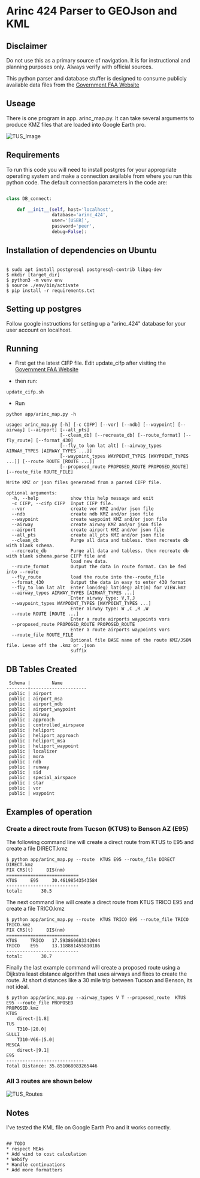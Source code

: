 # Arinc 424 Parser to GEOJson and KML

## Disclaimer

Do not use this as a primary source of navigation. It is for instructional and planning purposes only. Always verify with official sources.

This python parser and database stuffer is designed to consume publicly
available data files from the [Government FAA Website](https://www.faa.gov/air_traffic/flight_info/aeronav/digital_products/cifp/download/)

## Useage

There is one program in app. arinc_map.py. It can take several arguments to produce KMZ files that are loaded into Google Earth pro.

![TUS_Image](img/TUS_nav.png?raw=true)

## Requirements

To run this code you will need to install postgres for your appropriate operating system and make a connection available from where you run this python code. The default connection parameters in the code are:

``` Python

class DB_connect:

    def __init__(self, host='localhost',
                 database='arinc_424',
                 user='[USER]',
                 password='peer',
                 debug=False):
```

## Installation of dependencies on Ubuntu

```

$ sudo apt install postgresql postgresql-contrib libpq-dev
$ mkdir [target_dir]
$ python3 -m venv env
$ source ./env/bin/activate
$ pip install -r requirements.txt

```
## Setting up postgres

Follow google instructions for setting up a "arinc_424" database for your user account on localhost.

## Running

* First get the latest CIFP file. Edit update_cifp after visiting the [Government FAA Website](https://www.faa.gov/air_traffic/flight_info/aeronav/digital_products/cifp/download/)

* then run:

```
update_cifp.sh
```

* Run
```
python app/arinc_map.py -h

```
```
usage: arinc_map.py [-h] [-c CIFP] [--vor] [--ndb] [--waypoint] [--airway] [--airport] [--all_pts]
                    [--clean_db] [--recreate_db] [--route_format] [--fly_route] [--format_430]
                    [--fly_to lon lat alt] [--airway_types AIRWAY_TYPES [AIRWAY_TYPES ...]]
                    [--waypoint_types WAYPOINT_TYPES [WAYPOINT_TYPES ...]] [--route ROUTE [ROUTE ...]]
                    [--proposed_route PROPOSED_ROUTE PROPOSED_ROUTE] [--route_file ROUTE_FILE]

Write KMZ or json files generated from a parsed CIFP file.

optional arguments:
  -h, --help            show this help message and exit
  -c CIFP, --cifp CIFP  Input CIFP file.
  --vor                 create vor KMZ and/or json file
  --ndb                 create ndb KMZ and/or json file
  --waypoint            create waypoint KMZ and/or json file
  --airway              create airway KMZ and/or json file
  --airport             create airport KMZ and/or json file
  --all_pts             create all_pts KMZ and/or json file
  --clean_db            Purge all data and tabless. then recreate db with blank schema.
  --recreate_db         Purge all data and tabless. then recreate db with blank schema.parse CIFP file and
                        load new data.
  --route_format        Output the data in route format. Can be fed into --route
  --fly_route           load the route into the--route_file
  --format_430          Output the data in easy to enter 430 format
  --fly_to lon lat alt  Enter lon(deg) lat(deg) alt(m) for VIEW.kmz
  --airway_types AIRWAY_TYPES [AIRWAY_TYPES ...]
                        Enter airway type: V,T,J
  --waypoint_types WAYPOINT_TYPES [WAYPOINT_TYPES ...]
                        Enter airway type: W ,C ,R ,W
  --route ROUTE [ROUTE ...]
                        Enter a route airports waypoints vors
  --proposed_route PROPOSED_ROUTE PROPOSED_ROUTE
                        Enter a route airports waypoints vors
  --route_file ROUTE_FILE
                        Optional file BASE name of the route KMZ/JSON file. Levae off the .kmz or .json
                        suffix
```


## DB Tables Created

```
 Schema |        Name         
--------+---------------------
 public | airport             
 public | airport_msa         
 public | airport_ndb         
 public | airport_waypoint    
 public | airway              
 public | approach            
 public | controlled_airspace 
 public | heliport            
 public | heliport_approach   
 public | heliport_msa        
 public | heliport_waypoint   
 public | localizer           
 public | mora                
 public | ndb                 
 public | runway              
 public | sid                 
 public | special_airspace    
 public | star                
 public | vor                 
 public | waypoint            
```

## Examples of operation

### Create a direct route from Tucson (KTUS) to Benson AZ (E95)

The following command line will create a direct route from KTUS to E95 and create a file DIRECT.kmz
```
$ python app/arinc_map.py --route  KTUS E95 --route_file DIRECT
DIRECT.kmz
FIX	CRS(t)	   DIS(nm)
===========================
KTUS 	 E95 	 30.46198543543584
---------------------------
total:   	 30.5
```
The next command line will create a direct route from KTUS TRICO E95 and create a file TRICO.kmz
```
$ python app/arinc_map.py --route  KTUS TRICO E95 --route_file TRICO 
TRICO.kmz
FIX	CRS(t)	   DIS(nm)
===========================
KTUS 	 TRICO 	 17.593860683342044
TRICO 	 E95 	 13.118881455810186
---------------------------
total:   	 30.7
```
Finally the last example command will create a proposed route using a Dijkstra least distance algorithm that uses airways and fixes to create the route. At short distances like a 30 mile trip between Tucson and Benson, its not ideal.
```
$ python app/arinc_map.py --airway_types V T --proposed_route  KTUS E95 --route_file PROPOSED
PROPOSED.kmz
KTUS
	direct-|1.8|
TUS
	T310-|20.0|
SULLI
	T310-V66-|5.0|
MESCA
	direct-|9.1|
E95
-----------------------------
Total Distance: 35.851068083265446
```
### All 3 routes are shown below

![TUS_Routes](img/routes.png?raw=true)

## Notes

I've tested the KML file on Google Earth Pro and it works correctly.

```

## TODO
* respect MEAs
* Add wind to cost calculation
* Webify
* Handle continuations
* Add more formatters
